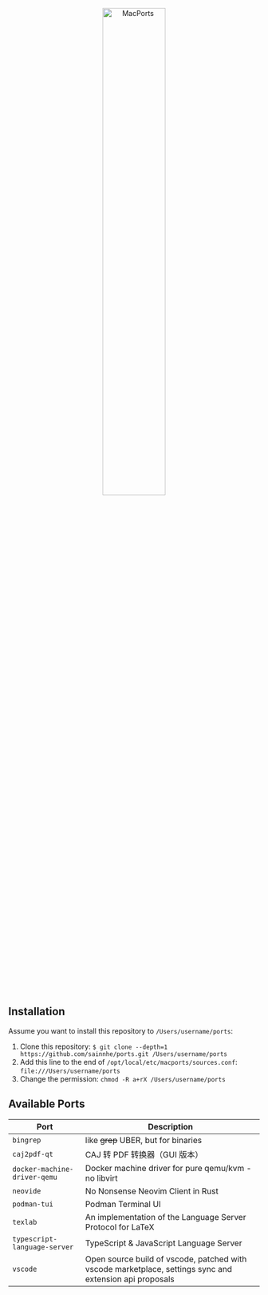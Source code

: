 <p align="center">
  <a href="#installation">
    <img src="https://gitlab.com/sainnhe/img/-/raw/master/logo-macports.png" alt="MacPorts" width="50%" height="50%">
  </a>
  <br><br>
</p>

## Installation

Assume you want to install this repository to `/Users/username/ports`:

1. Clone this repository: `$ git clone --depth=1 https://github.com/sainnhe/ports.git /Users/username/ports`
2. Add this line to the end of `/opt/local/etc/macports/sources.conf`: `file:///Users/username/ports`
3. Change the permission: `chmod -R a+rX /Users/username/ports`

## Available Ports

| Port                         | Description                                                                                             |
| ---------------------------- | ------------------------------------------------------------------------------------------------------- |
| `bingrep`                    | like ~~grep~~ UBER, but for binaries                                                                    |
| `caj2pdf-qt`                 | CAJ 转 PDF 转换器（GUI 版本）                                                                           |
| `docker-machine-driver-qemu` | Docker machine driver for pure qemu/kvm - no libvirt                                                    |
| `neovide`                    | No Nonsense Neovim Client in Rust                                                                       |
| `podman-tui`                 | Podman Terminal UI                                                                                      |
| `texlab`                     | An implementation of the Language Server Protocol for LaTeX                                             |
| `typescript-language-server` | TypeScript & JavaScript Language Server                                                                 |
| `vscode`                     | Open source build of vscode, patched with vscode marketplace, settings sync and extension api proposals |
